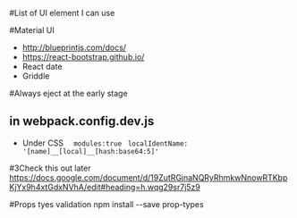 #List of UI element I can use


#Material UI
 - http://blueprintjs.com/docs/
 - https://react-bootstrap.github.io/
 - React date
 - Griddle

#Always eject at the early stage

## in webpack.config.dev.js
 - Under CSS
`  modules:true`
` localIdentName: '[name]__[local]__[hash:base64:5]'`


#3Check this out later
https://docs.google.com/document/d/19ZutRGjnaNQRyRhmkwNnowRTKbpKjYx9h4xtGdxNVhA/edit#heading=h.wqg29sr7j5z9                    
    
#Props tyes validation
npm install --save prop-types
